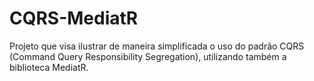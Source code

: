 # CQRS-MediatR
Projeto que visa ilustrar de maneira simplificada o uso do padrão CQRS (Command Query Responsibility Segregation), utilizando também a biblioteca MediatR.
